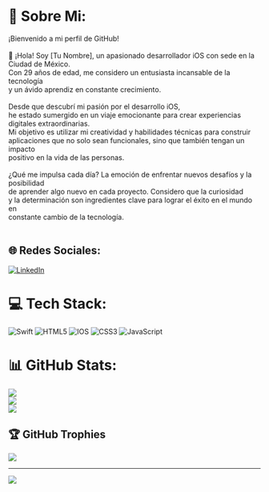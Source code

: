 # 💫 Sobre Mi:
¡Bienvenido a mi perfil de GitHub!<br><br>👋 ¡Hola! Soy [Tu Nombre], un apasionado desarrollador iOS con sede en la Ciudad de México. <br>Con 29 años de edad, me considero un entusiasta incansable de la tecnología <br>y un ávido aprendiz en constante crecimiento.<br><br>Desde que descubrí mi pasión por el desarrollo iOS, <br>he estado sumergido en un viaje emocionante para crear experiencias <br>digitales extraordinarias. <br>Mi objetivo es utilizar mi creatividad y habilidades técnicas para construir <br>aplicaciones que no solo sean funcionales,  sino que también tengan un impacto <br>positivo en la vida de las personas.<br><br>¿Qué me impulsa cada día? La emoción de enfrentar nuevos desafíos y la posibilidad <br>de aprender algo nuevo en cada proyecto. Considero que la curiosidad <br>y la determinación son ingredientes clave para lograr el éxito en el mundo en <br>constante cambio de la tecnología.<br><br>


## 🌐 Redes Sociales:
[![LinkedIn](https://img.shields.io/badge/LinkedIn-%230077B5.svg?logo=linkedin&logoColor=white)](https://linkedin.com/in/albertomtzruiz) 

# 💻 Tech Stack:
![Swift](https://img.shields.io/badge/swift-F54A2A?style=for-the-badge&logo=swift&logoColor=white) ![HTML5](https://img.shields.io/badge/html5-%23E34F26.svg?style=for-the-badge&logo=html5&logoColor=white) ![IOS](https://img.shields.io/badge/IOS-%2320232a.svg?style=for-the-badge&logo=apple&logoColor=white) ![CSS3](https://img.shields.io/badge/css3-%231572B6.svg?style=for-the-badge&logo=css3&logoColor=white) ![JavaScript](https://img.shields.io/badge/javascript-%23323330.svg?style=for-the-badge&logo=javascript&logoColor=%23F7DF1E)

# 📊 GitHub Stats:
![](https://github-readme-stats.vercel.app/api?username=Jarl-Alberto1476&theme=blueberry&hide_border=false&include_all_commits=true&count_private=false)<br/>
![](https://github-readme-streak-stats.herokuapp.com/?user=Jarl-Alberto1476&theme=blueberry&hide_border=false)<br/>
![](https://github-readme-stats.vercel.app/api/top-langs/?username=Jarl-Alberto1476&theme=blueberry&hide_border=false&include_all_commits=true&count_private=false&layout=compact)

## 🏆 GitHub Trophies
![](https://github-profile-trophy.vercel.app/?username=Jarl-Alberto1476&theme=onedark&no-frame=false&no-bg=true&margin-w=4)

---
[![](https://visitcount.itsvg.in/api?id=Jarl-Alberto1476&icon=2&color=1)](https://visitcount.itsvg.in)

<!-- Proudly created with GPRM ( https://gprm.itsvg.in ) -->
